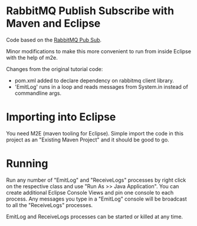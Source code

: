 RabbitMQ Publish Subscribe with Maven and Eclipse
=================================================

Code based on the [RabbitMQ Pub Sub](http://www.rabbitmq.com/tutorials/tutorial-three-java.html).

Minor modifications to make this more convenient to run from inside Eclipse with the help of m2e.

Changes from the original tutorial code:

  - pom.xml added to declare dependency on rabbitmq client library.
  - 'EmitLog' runs in a loop and reads messages from System.in instead of commandline args.

Importing into Eclipse
======================

You need M2E (maven tooling for Eclipse). Simple import the code in this project as an "Existing Maven Project" and it should be good to go.

Running
=======

Run any number of "EmitLog" and "ReceiveLogs" processes by right click on the 
respective class and use "Run As >> Java Application". You can create additional Eclipse Console Views and pin one console to each process. Any messages you type
in a "EmitLog" console will be broadcast to all the "ReceiveLogs" processes.

EmitLog and ReceiveLogs processes can be started or killed at any time.